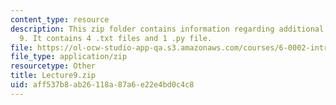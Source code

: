 ```yaml
---
content_type: resource
description: This zip folder contains information regarding additional files for lecture
  9. It contains 4 .txt files and 1 .py file.
file: https://ol-ocw-studio-app-qa.s3.amazonaws.com/courses/6-0002-introduction-to-computational-thinking-and-data-science-fall-2016/aff537b8ab26118a87a6e22e4bd0c4c8_Lecture9.zip
file_type: application/zip
resourcetype: Other
title: Lecture9.zip
uid: aff537b8-ab26-118a-87a6-e22e4bd0c4c8
---
```

